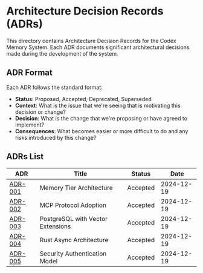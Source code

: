 # Architecture Decision Records (ADRs)

This directory contains Architecture Decision Records for the Codex Memory System. Each ADR documents significant architectural decisions made during the development of the system.

## ADR Format

Each ADR follows the standard format:
- **Status**: Proposed, Accepted, Deprecated, Superseded
- **Context**: What is the issue that we're seeing that is motivating this decision or change?
- **Decision**: What is the change that we're proposing or have agreed to implement?
- **Consequences**: What becomes easier or more difficult to do and any risks introduced by this change?

## ADRs List

| ADR | Title | Status | Date |
|-----|-------|--------|------|
| [ADR-001](001-memory-tier-architecture.md) | Memory Tier Architecture | Accepted | 2024-12-19 |
| [ADR-002](002-mcp-protocol-adoption.md) | MCP Protocol Adoption | Accepted | 2024-12-19 |
| [ADR-003](003-postgresql-vector-extensions.md) | PostgreSQL with Vector Extensions | Accepted | 2024-12-19 |
| [ADR-004](004-rust-async-architecture.md) | Rust Async Architecture | Accepted | 2024-12-19 |
| [ADR-005](005-security-authentication-model.md) | Security Authentication Model | Accepted | 2024-12-19 |